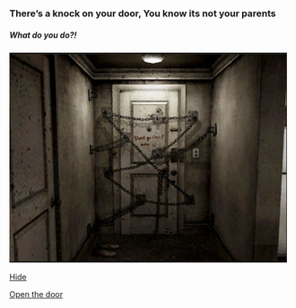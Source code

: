### There’s a knock on your door, You know its not your parents

##### What do you do?!
![alt text](door1.png)

[Hide](inside.md)  

[Open the door](UR-DEAD.md)


